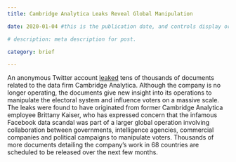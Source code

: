 ```yaml
---
title: Cambridge Analytica Leaks Reveal Global Manipulation

date: 2020-01-04 #this is the publication date, and controls display order.

# description: meta description for post.

category: brief

---
```


An anonymous Twitter account [leaked][l1] tens of thousands of documents related to the data firm Cambridge Analytica. Although the company is no longer operating, the documents give new insight into its operations to manipulate the electoral system and influence voters on a massive scale. The leaks were found to have originated from former Cambridge Analytica employee Brittany Kaiser, who has expressed concern that the infamous Facebook data scandal was part of a larger global operation involving collaboration between governments, intelligence agencies, commercial companies and political campaigns to manipulate voters. Thousands of more documents detailing the company’s work in 68 countries are scheduled to be released over the next few months.

[l1]: https://www.theguardian.com/uk-news/2020/jan/04/cambridge-analytica-data-leak-global-election-manipulation?CMP=Share_AndroidApp_Hangouts
